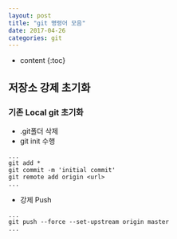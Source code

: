 ```yaml
---
layout: post
title: "git 명령어 모음"
date: 2017-04-26
categories: git
---
```


* content
{:toc}
## 저장소 강제 초기화
### 기존 Local git 초기화
- .git폴더 삭제
- git init 수행

```
...
git add *
git commit -m 'initial commit'
git remote add origin <url>
...
```
- 강제 Push
```
...
git push --force --set-upstream origin master
...
```
